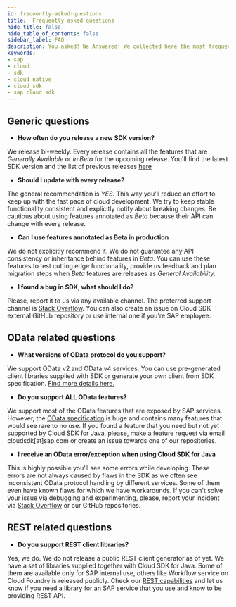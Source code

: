 ```yaml
---
id: frequently-asked-questions
title:  Frequently asked questions
hide_title: false
hide_table_of_contents: false
sidebar_label: FAQ
description: You asked! We Answered! We collected here the most frequent question about SAP Cloud SDK for Java.
keywords:
- sap
- cloud
- sdk
- cloud native
- cloud sdk
- sap cloud sdk
---
```


## Generic questions ##

- **How often do you release a new SDK version?**

We release bi-weekly. Every release contains all the features that are _Generally Available_ or _in Beta_ for the upcoming
release. You'll find the latest SDK version and the list of previous releases [here](api-reference-java )

- **Should I update with every release?**

The general recommendation is _YES_. This way you'll reduce an effort to keep up with the fast pace of cloud development. We
try to keep stable functionality consistent and explicitly notify about breaking changes. Be cautious about using
features annotated as _Beta_ because their API can change with every release.

- **Can I use features annotated as Beta in production**

We do not explicitly recommend it. We do not guarantee any API consistency or inheritance behind features in _Beta_. You
can use these features to test cutting edge functionality, provide us feedback and plan migration steps when _Beta_
features are releases as _General Availability_.

- **I found a bug in SDK, what should I do?**

Please, report it to us via any available channel. The preferred support channel is [Stack
Overflow](https://stackoverflow.com/questions/tagged/sap-cloud-sdk ). You can also create an issue on Cloud SDK external
GitHub repository or use internal one if you're SAP employee.

## OData related questions ##

- **What versions of OData protocol do you support?**

We support OData v2 and OData v4 services. You can use pre-generated client libraries supplied with SDK or generate your
own client from SDK specification. [Find more details here.](features/odata/overview )

- **Do you support ALL OData features?**

We support most of the OData features that are exposed by SAP services. However, the [OData
specification](https://www.odata.org/documentation/) is huge and contains many features that would see rare to no use. If
you found a feature that you need but not yet supported by Cloud SDK for Java, please, make a feature request via email
cloudsdk[at]sap.com or create an issue towards one of our repositories.

- **I receive an OData error/exception when using Cloud SDK for Java**

This is highly possible you'll see some errors while developing. These errors are not always caused by flaws in the SDK
as we often see inconsistent OData protocol handling by different services. Some of them even have known flaws for which
we have workarounds. If you can't solve your issue via debugging and experimenting, please, report your incident via [Stack
Overflow](https://stackoverflow.com/questions/tagged/sap-cloud-sdk ) or our GitHub repositories.

## REST related questions ##

- **Do you support REST client libraries?**

Yes, we do. We do not release a public REST client generator as of yet. We have a set of libraries supplied together
with Cloud SDK for Java. Some of them are available only for SAP internal use, others like Workflow service on Cloud
Foundry is released publicly. Check our [REST capabilities](rest/overview ) and let us know if you need a library for an
SAP service that you use and know to be providing REST API.
